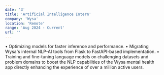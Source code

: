 ```yaml
---
date: '3'
title: 'Artificial Intelligence Intern'
company: 'Wysa'
location: 'Remote'
range: 'Aug 2024 - Current'
url: ''
---
```

• Optimizing models for faster inference and performance. 
• Migrating Wysa's internal NLP-AI tools from Flask to FastAPI-based implementation. 
• Training  and  fine-tuning  language  models  on challenging datasets and problem domains to  boost  the  NLP  capabilities  of  the  Wysa  mental  health  app  directly  enhancing  the experience of over a million active users.